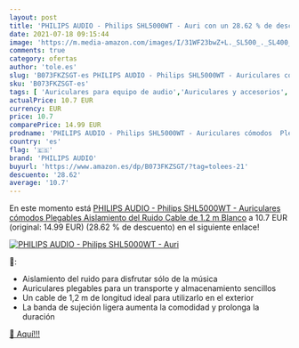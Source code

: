 ```yaml
---
layout: post
title: 'PHILIPS AUDIO - Philips SHL5000WT - Auri con un 28.62 % de descuento'
date: 2021-07-18 09:15:44
image: 'https://m.media-amazon.com/images/I/31WF23bwZ+L._SL500_._SL400_.jpg'
comments: true
category: ofertas
author: 'tole.es'
slug: 'B073FKZSGT-es PHILIPS AUDIO - Philips SHL5000WT - Auriculares cómodos...'
sku: 'B073FKZSGT-es'
tags: [ 'Auriculares para equipo de audio','Auriculares y accesorios','Electrónica','auriculares','philips audio', ]
actualPrice: 10.7 EUR
currency: EUR
price: 10.7
comparePrice: 14.99 EUR
prodname: 'PHILIPS AUDIO - Philips SHL5000WT - Auriculares cómodos  Plegables  Aislamiento del Ruido  Cable de 1.2 m  Blanco'
country: 'es'
flag: '🇪🇸'
brand: 'PHILIPS AUDIO'
buyurl: 'https://www.amazon.es/dp/B073FKZSGT/?tag=tolees-21'
descuento: '28.62'
average: '10.7'
---
```


En este momento está [PHILIPS AUDIO - Philips SHL5000WT - Auriculares cómodos  Plegables  Aislamiento del Ruido  Cable de 1.2 m  Blanco](https://www.amazon.es/dp/B073FKZSGT/?tag=tolees-21) a 10.7 EUR (original: 14.99 EUR) (28.62 %  de descuento) en el siguiente enlace!

[![PHILIPS AUDIO - Philips SHL5000WT - Auri](https://m.media-amazon.com/images/I/31WF23bwZ+L._SL500_._SL400_.jpg)](https://www.amazon.es/dp/B073FKZSGT/?tag=tolees-21)

🔎:

- Aislamiento del ruido para disfrutar sólo de la música
- Auriculares plegables para un transporte y almacenamiento sencillos
- Un cable de 1,2 m de longitud ideal para utilizarlo en el exterior
- La banda de sujeción ligera aumenta la comodidad y prolonga la duración

[🛒 Aquí!!!](https://www.amazon.es/dp/B073FKZSGT/?tag=tolees-21)
